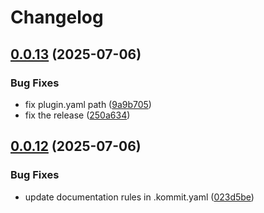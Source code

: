 # Changelog

## [0.0.13](https://github.com/madflow/trivy-plugin-notify/compare/v0.0.12...v0.0.13) (2025-07-06)


### Bug Fixes

* fix plugin.yaml path ([9a9b705](https://github.com/madflow/trivy-plugin-notify/commit/9a9b70558a5197a40ad59345722c7a972b405116))
* fix the release ([250a634](https://github.com/madflow/trivy-plugin-notify/commit/250a63401e98c39c389683aae29ec16bc51b69c6))

## [0.0.12](https://github.com/madflow/trivy-plugin-notify/compare/v0.0.11...v0.0.12) (2025-07-06)


### Bug Fixes

* update documentation rules in .kommit.yaml ([023d5be](https://github.com/madflow/trivy-plugin-notify/commit/023d5bebf21a3589cf7b7f0d5bdb530a418d53ba))

